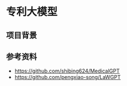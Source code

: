 # 专利大模型
## 项目背景

## 参考资料
-   https://github.com/shibing624/MedicalGPT
-   https://github.com/pengxiao-song/LaWGPT
